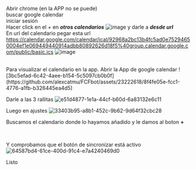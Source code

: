 Abrir chrome (en la APP no se puede)<br>
buscar google calendar<br>
iniciar sesión<br>
Hacer click en el *+* en ***otros calendarios***
![image](https://github.com/alexcatmu/FCFbot/assets/23222618/900a5850-b2ca-41a9-8139-9e15d9dbf0a0)
y darle a ***desde url***<br>
En url del calendario pegar esta url https://calendar.google.com/calendar/ical/92968a2bc13b4fc5ad0e75294650004ef1e069449440914adbb80892626d18f5%40group.calendar.google.com/public/basic.ics
![image](https://github.com/alexcatmu/FCFbot/assets/23222618/ba75018c-a837-4ba8-a016-c4ced6d59613)

<br>
Para visualizar el calendario en la app.
Abrir la App de google calendar
![3bc5efad-6c42-4aee-b154-5c5097cb0b0f](https://github.com/alexcatmu/FCFbot/assets/23222618/8f4fe05e-fcc1-4776-a1fb-b326445ea4d5)

Darle a las 3 rallitas
![e51d4877-1e1a-44cf-b60d-6a83132e6c11](https://github.com/alexcatmu/FCFbot/assets/23222618/b922a78e-bc40-405c-9f70-36b7f77023ae)

Luego en ajustes
![33403b95-a8b1-452c-9b62-9d64f32cbc28](https://github.com/alexcatmu/FCFbot/assets/23222618/6e7b0972-1a0e-4008-9887-80f9014145b9)

Buscamos el calendario donde lo hayamos añadido y le damos al boton **+**

<br>

Y comprobamos que el botón de sincronizar está activo
![64587bd4-61ce-400d-91c4-e7a4240469d0](https://github.com/alexcatmu/FCFbot/assets/23222618/f6cfdad2-7008-4bee-9492-81683f2892f1)

Listo
